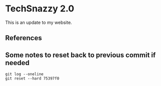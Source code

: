 # TechSnazzy 2.0

This is an update to my website.

## References

## Some notes to reset back to previous commit if needed

```
git log --oneline
git reset --hard 75397f0
```
